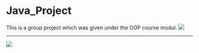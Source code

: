# Java_Project
 This is a group project which was given under the OOP course modul.
<img src="https://github.com/ChandimalPriyamantha/Java_Project/blob/main/ER_Diagram.PNG">
<hr>
<img src="https://github.com/ChandimalPriyamantha/Java_Project/blob/main/class_diagram.drawio.png">
